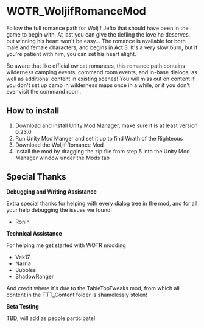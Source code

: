 # WOTR_WoljifRomanceMod

Follow the full romance path for Woljif Jefto that should have been in the game to begin with. At last you can give the tiefling the love he deserves, but winning his heart won't be easy... The romance is available for both male and female characters, and begins in Act 3. It's a very slow burn, but if you're patient with him, you can set his heart alight. 

Be aware that like official owlcat romances, this romance path contains wilderness camping events, command room events, and in-base dialogs, as well as additional content in existing scenes! You will miss out on content if you don't set up camp in wilderness maps once in a while, or if you don't ever visit the command room.

## How to install

1. Download and install [Unity Mod Manager](https://github.com/newman55/unity-mod-manager), make sure it is at least version 0.23.0
2. Run Unity Mod Manger and set it up to find Wrath of the Righteous
3. Download the Woljif Romance Mod
4. Install the mod by dragging the zip file from step 5 into the Unity Mod Manager window under the Mods tab

## Special Thanks

**Debugging and Writing Assistance**

Extra special thanks for helping with every dialog tree in the mod, and for all your help debugging the issues we found!

- Ronin

**Technical Assistance**

For helping me get started with WOTR modding

- Vek17
- Narria
- Bubbles
- ShadowRanger

And credit where it's due to the TableTopTweaks mod, from which all content in the TTT_Content folder is shamelessly stolen!

**Beta Testing**

TBD, will add as people participate!